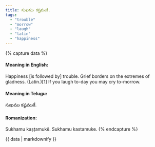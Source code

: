 ```yaml
---
title: సుఖము కష్టముకే.
tags:
  - "trouble"
  - "morrow"
  - "laugh"
  - "latin"
  - "happiness"
---
```


{% capture data %}
#### Meaning in English:
Happiness [is followed by] trouble.
Grief borders on the extremes of gladness. (Latin.)[1]
If you laugh to-day you may cry to-morrow.

#### Meaning in Telugu:
సుఖము కష్టముకే.

#### Romanization:
Sukhamu kaṣṭamukē.
Sukhamu kastamuke.
{% endcapture %}

{{ data | markdownify }}

